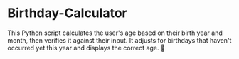 # Birthday-Calculator
This Python script calculates the user's age based on their birth year and month, then verifies it against their input. It adjusts for birthdays that haven't occurred yet this year and displays the correct age. 🚀
